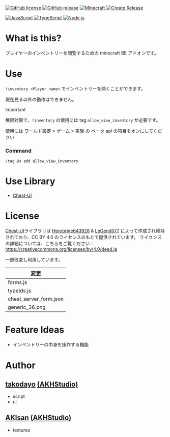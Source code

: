 [![GitHub license](https://img.shields.io/github/license/Naereen/StrapDown.js.svg)](https://github.com/AKHstudio/Inventory_Viewer/blob/main/LICENSE)
[![GitHub release](https://img.shields.io/github/release/AKHstudio/Inventory_Viewer.svg)](https://github.com/AKHstudio/Inventory_Viewer/releases/tag/1.0.1)
[![Minecraft](https://img.shields.io/badge/Minecraft-BE-yellow)](https://www.minecraft.net/ja-jp/about-minecraft)
[![Create Release](https://github.com/AKHstudio/Inventory_Viewer/actions/workflows/release.yml/badge.svg)](https://github.com/AKHstudio/Inventory_Viewer/actions/workflows/release.yml)

[![JavaScript](https://shields.io/badge/JavaScript-F7DF1E?logo=JavaScript&logoColor=000&style=flat-square)](https://developer.mozilla.org/ja/docs/Web/JavaScript)
[![TypeScript](https://shields.io/badge/TypeScript-007ACC?logo=TypeScript&logoColor=fff&style=flat-square)](https://www.typescriptlang.org/)
[![Node.js](https://shields.io/badge/Node.js-339933?logo=Node.js&logoColor=fff&style=flat-square)](https://nodejs.jp/)

# What is this?

プレイヤーのインベントリーを閲覧するための minecraft BE アドオンです。

# Use

`!inventory <Player name>` でインベントリーを開くことができます。

現在見る以外の動作はできません。

> [!IMPORTANT]
> 権限対策で、`!inventory` の使用には tag `allow_view_inventory` が必要です。
>
> 使用には ワールド設定 > ゲーム > 実験 の ベータ api の項目をオンにしてください

### Command

`/tag @s add allow_view_inventory`

# Use Library

-   [Chest-UI](https://github.com/Herobrine643928/Chest-UI)

# License

[Chest-UI](https://github.com/Herobrine643928/Chest-UI)ライブラリは [Herobrine643928](https://github.com/Herobrine643928) & [LeGend077](https://github.com/LeGend077) によって作成され維持されており、CC BY 4.0 のライセンスのもとで提供されています。
ライセンスの詳細については、こちらをご覧ください：https://creativecommons.org/licenses/by/4.0/deed.ja

一部改変し利用しています。

| 変更                   |
| ---------------------- |
| forms.js               |
| typeIds.js             |
| chest_server_form.json |
| generic_36.png         |

# Feature Ideas

-   インベントリーの中身を操作する機能

# Author

## [takodayo](https://github.com/tako-dayo8) [(AKHStudio)](https://github.com/AKHstudio)

-   script
-   ui

## [AKIsan](https://github.com/AKIsan0725) [(AKHStudio)](https://github.com/AKHstudio)

-   textures
